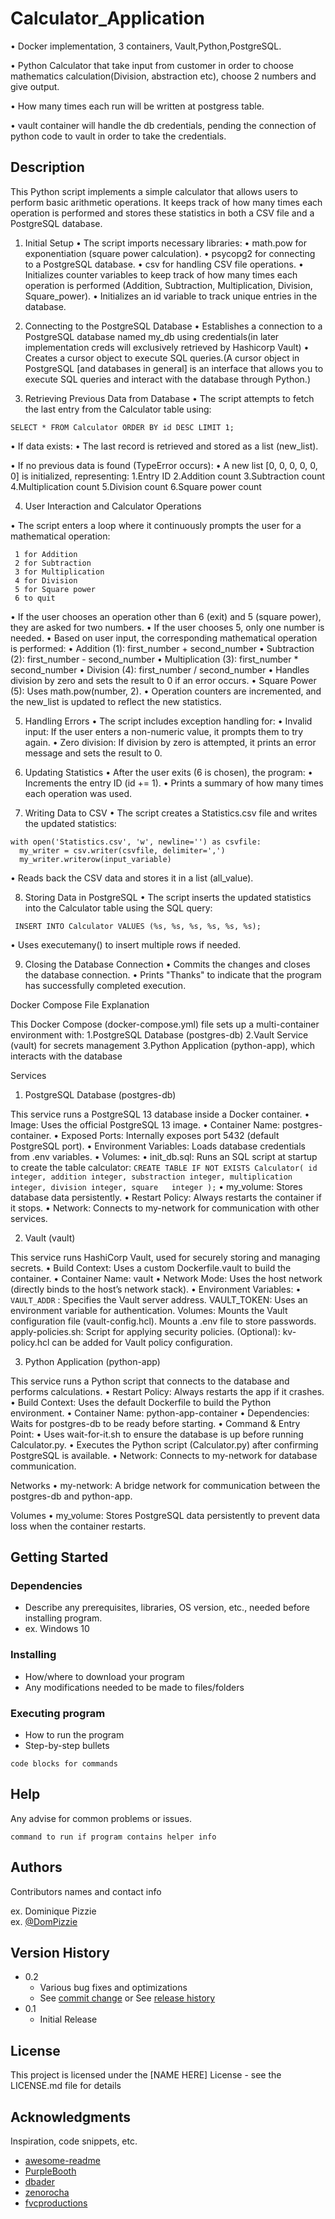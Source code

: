 # Calculator_Application
• Docker implementation, 3 containers, Vault,Python,PostgreSQL.

• Python Calculator that take input from customer in order to choose mathematics calculation(Division, abstraction etc), choose 2 numbers and give output.

• How many times each run will be written at postgress table.

• vault container will handle the db credentials, pending the connection of python code to vault in order to take the credentials.

## Description

This Python script implements a simple calculator that allows users to perform basic arithmetic operations. It keeps track of how many times each operation is performed and stores these statistics in both a CSV file and a PostgreSQL database.

1. Initial Setup
• The script imports necessary libraries:
  • math.pow for exponentiation (square power calculation).
  • psycopg2 for connecting to a PostgreSQL database.
  • csv for handling CSV file operations.
• Initializes counter variables to keep track of how many times each operation is performed (Addition, Subtraction, Multiplication, Division, Square_power).
• Initializes an id variable to track unique entries in the database.

2. Connecting to the PostgreSQL Database
• Establishes a connection to a PostgreSQL database named my_db using credentials(in later implementation creds will exclusively retrieved by Hashicorp Vault)
• Creates a cursor object to execute SQL queries.(A cursor object in PostgreSQL [and databases in general] is an interface that allows you to execute SQL queries and interact with the database through Python.)

3. Retrieving Previous Data from Database
• The script attempts to fetch the last entry from the Calculator table using:
```
SELECT * FROM Calculator ORDER BY id DESC LIMIT 1;
```
• If data exists:
  • The last record is retrieved and stored as a list (new_list).

• If no previous data is found (TypeError occurs):
  • A new list [0, 0, 0, 0, 0, 0] is initialized, representing:
  1.Entry ID
  2.Addition count
  3.Subtraction count
  4.Multiplication count
  5.Division count
  6.Square power count

4. User Interaction and Calculator Operations

• The script enters a loop where it continuously prompts the user for a mathematical operation:
  ```
   1 for Addition
   2 for Subtraction
   3 for Multiplication
   4 for Division
   5 for Square power
   6 to quit
  ```
• If the user chooses an operation other than 6 (exit) and 5 (square power), they are asked for two numbers. 
• If the user chooses 5, only one number is needed.
• Based on user input, the corresponding mathematical operation is performed:
  • Addition (1): first_number + second_number
  • Subtraction (2): first_number - second_number
  • Multiplication (3): first_number * second_number
  • Division (4): first_number / second_number
    • Handles division by zero and sets the result to 0 if an error occurs.
  • Square Power (5): Uses math.pow(number, 2).
• Operation counters are incremented, and the new_list is updated to reflect the new statistics.


5. Handling Errors
• The script includes exception handling for:
  • Invalid input: If the user enters a non-numeric value, it prompts them to try again.
  • Zero division: If division by zero is attempted, it prints an error message and sets the result to 0.

6. Updating Statistics
• After the user exits (6 is chosen), the program:
  • Increments the entry ID (id += 1).
  • Prints a summary of how many times each operation was used.

7. Writing Data to CSV
• The script creates a Statistics.csv file and writes the updated statistics:
  ```
  with open('Statistics.csv', 'w', newline='') as csvfile:
    my_writer = csv.writer(csvfile, delimiter=',')
    my_writer.writerow(input_variable)
  ```
• Reads back the CSV data and stores it in a list (all_value).

8. Storing Data in PostgreSQL
• The script inserts the updated statistics into the Calculator table using the SQL query:
  ```
   INSERT INTO Calculator VALUES (%s, %s, %s, %s, %s, %s);
  ```
 • Uses executemany() to insert multiple rows if needed.

9. Closing the Database Connection
    • Commits the changes and closes the database connection.
    • Prints "Thanks" to indicate that the program has successfully completed execution.

Docker Compose File Explanation

This Docker Compose (docker-compose.yml) file sets up a multi-container environment with:
  1.PostgreSQL Database (postgres-db)
  2.Vault Service (vault) for secrets management
  3.Python Application (python-app), which interacts with the database


Services
1. PostgreSQL Database (postgres-db)

  This service runs a PostgreSQL 13 database inside a Docker container.
  • Image: Uses the official PostgreSQL 13 image.
  • Container Name: postgres-container.
  • Exposed Ports: Internally exposes port 5432 (default PostgreSQL port).
  • Environment Variables: Loads database credentials from .env variables.
  • Volumes:
    • init_db.sql: Runs an SQL script at startup to create the table calculator:
     ```
      CREATE TABLE IF NOT EXISTS Calculator(
       id integer,
       addition integer,
       substraction integer,
       multiplication integer,
       division integer,
       square   integer
);
    ```
    • my_volume: Stores database data persistently.
  • Restart Policy: Always restarts the container if it stops.
  • Network: Connects to my-network for communication with other services.

2. Vault (vault)

This service runs HashiCorp Vault, used for securely storing and managing secrets.
  • Build Context: Uses a custom Dockerfile.vault to build the container.
  • Container Name: vault
  • Network Mode: Uses the host network (directly binds to the host’s network stack).
  • Environment Variables:
        • ```VAULT_ADDR``` : Specifies the Vault server address.
        VAULT_TOKEN: Uses an environment variable for authentication.
    Volumes:
        Mounts the Vault configuration file (vault-config.hcl).
        Mounts a .env file to store passwords.
        apply-policies.sh: Script for applying security policies.
        (Optional): kv-policy.hcl can be added for Vault policy configuration.

3. Python Application (python-app)

  This service runs a Python script that connects to the database and performs calculations.
    • Restart Policy: Always restarts the app if it crashes.
    • Build Context: Uses the default Dockerfile to build the Python environment.
    • Container Name: python-app-container
    • Dependencies: Waits for postgres-db to be ready before starting.
    • Command & Entry Point:
        • Uses wait-for-it.sh to ensure the database is up before running Calculator.py.
        • Executes the Python script (Calculator.py) after confirming PostgreSQL is available.
    • Network: Connects to my-network for database communication.

Networks
 • my-network: A bridge network for communication between the postgres-db and python-app.

Volumes
 • my_volume: Stores PostgreSQL data persistently to prevent data loss when the container restarts.

## Getting Started

### Dependencies

* Describe any prerequisites, libraries, OS version, etc., needed before installing program.
* ex. Windows 10

### Installing

* How/where to download your program
* Any modifications needed to be made to files/folders

### Executing program

* How to run the program
* Step-by-step bullets
```
code blocks for commands
```

## Help

Any advise for common problems or issues.
```
command to run if program contains helper info
```

## Authors

Contributors names and contact info

ex. Dominique Pizzie  
ex. [@DomPizzie](https://twitter.com/dompizzie)

## Version History

* 0.2
    * Various bug fixes and optimizations
    * See [commit change]() or See [release history]()
* 0.1
    * Initial Release

## License

This project is licensed under the [NAME HERE] License - see the LICENSE.md file for details

## Acknowledgments

Inspiration, code snippets, etc.
* [awesome-readme](https://github.com/matiassingers/awesome-readme)
* [PurpleBooth](https://gist.github.com/PurpleBooth/109311bb0361f32d87a2)
* [dbader](https://github.com/dbader/readme-template)
* [zenorocha](https://gist.github.com/zenorocha/4526327)
* [fvcproductions](https://gist.github.com/fvcproductions/1bfc2d4aecb01a834b46)
